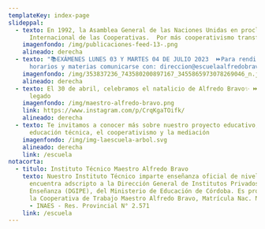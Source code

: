 ```yaml
---
templateKey: index-page
slideppal:
  - texto: En 1992, la Asamblea General de las Naciones Unidas en proclama Día
      Internacional de las Cooperativas.  Por más cooperativismo transformador!
    imagenfondo: /img/publicaciones-feed-13-.png
    alineado: derecha
  - texto: "📚EXÁMENES LUNES 03 Y MARTES 04 DE JULIO 2023  ⏩Para rendir, consultar
      horarios y materias comunicarse con: direccion@escuelaalfredobravo.edu.ar"
    imagenfondo: /img/353837236_743580200897167_3455865973078269046_n.jpg
    alineado: derecha
  - texto: El 30 de abril, celebramos el natalicio de Alfredo Bravo✨ ⏭️Su lucha como
      legado
    imagenfondo: /img/maestro-alfredo-bravo.png
    link: https://www.instagram.com/p/CrqKgaTOifk/
    alineado: derecha
  - texto: Te invitamos a conocer más sobre nuestro proyecto educativo, basado en la
      educación técnica, el cooperativismo y la mediación
    imagenfondo: /img/img-laescuela-arbol.svg
    alineado: derecha
    link: /escuela
notacorta:
  - titulo: Instituto Técnico Maestro Alfredo Bravo
    texto: Nuestro Instituto Técnico imparte enseñanza oficial de nivel medio y se
      encuentra adscripto a la Dirección General de Institutos Privados de
      Enseñanza (DGIPE), del Ministerio de Educación de Córdoba. Es propiedad de
      la Cooperativa de Trabajo Maestro Alfredo Bravo, Matrícula Nac. N° 26.534
      - INAES - Res. Provincial N° 2.571
    link: /escuela
---
```

